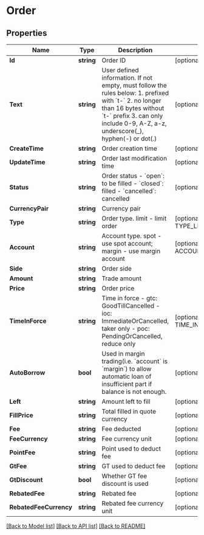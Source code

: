 # Order

## Properties
Name | Type | Description | Notes
------------ | ------------- | ------------- | -------------
**Id** | **string** | Order ID | [optional] 
**Text** | **string** | User defined information. If not empty, must follow the rules below:  1. prefixed with &#x60;t-&#x60; 2. no longer than 16 bytes without &#x60;t-&#x60; prefix 3. can only include 0-9, A-Z, a-z, underscore(_), hyphen(-) or dot(.)  | [optional] 
**CreateTime** | **string** | Order creation time | [optional] 
**UpdateTime** | **string** | Order last modification time | [optional] 
**Status** | **string** | Order status  - &#x60;open&#x60;: to be filled - &#x60;closed&#x60;: filled - &#x60;cancelled&#x60;: cancelled | [optional] 
**CurrencyPair** | **string** | Currency pair | 
**Type** | **string** | Order type. limit - limit order | [optional] [default to TYPE_LIMIT]
**Account** | **string** | Account type. spot - use spot account; margin - use margin account | [optional] [default to ACCOUNT_SPOT]
**Side** | **string** | Order side | 
**Amount** | **string** | Trade amount | 
**Price** | **string** | Order price | 
**TimeInForce** | **string** | Time in force  - gtc: GoodTillCancelled - ioc: ImmediateOrCancelled, taker only - poc: PendingOrCancelled, reduce only | [optional] [default to TIME_IN_FORCE_GTC]
**AutoBorrow** | **bool** | Used in margin trading(i.e. &#x60;account&#x60; is &#x60;margin&#x60;) to allow automatic loan of insufficient part if balance is not enough. | [optional] 
**Left** | **string** | Amount left to fill | [optional] 
**FillPrice** | **string** | Total filled in quote currency | [optional] 
**Fee** | **string** | Fee deducted | [optional] 
**FeeCurrency** | **string** | Fee currency unit | [optional] 
**PointFee** | **string** | Point used to deduct fee | [optional] 
**GtFee** | **string** | GT used to deduct fee | [optional] 
**GtDiscount** | **bool** | Whether GT fee discount is used | [optional] 
**RebatedFee** | **string** | Rebated fee | [optional] 
**RebatedFeeCurrency** | **string** | Rebated fee currency unit | [optional] 

[[Back to Model list]](../README.md#documentation-for-models) [[Back to API list]](../README.md#documentation-for-api-endpoints) [[Back to README]](../README.md)


